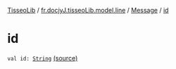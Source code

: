 [TisseoLib](../../index.md) / [fr.docjyJ.tisseoLib.model.line](../index.md) / [Message](index.md) / [id](./id.md)

# id

`val id: `[`String`](https://kotlinlang.org/api/latest/jvm/stdlib/kotlin/-string/index.html) [(source)](https://github.com/docjyJ/TisseoLib/tree/master/src/main/kotlin/fr/docjyJ/tisseoLib/model/line/Message.kt#L10)